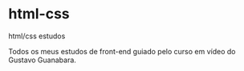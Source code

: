 # html-css
 html/css estudos

Todos os meus estudos de front-end guiado pelo curso em vídeo do Gustavo Guanabara.
